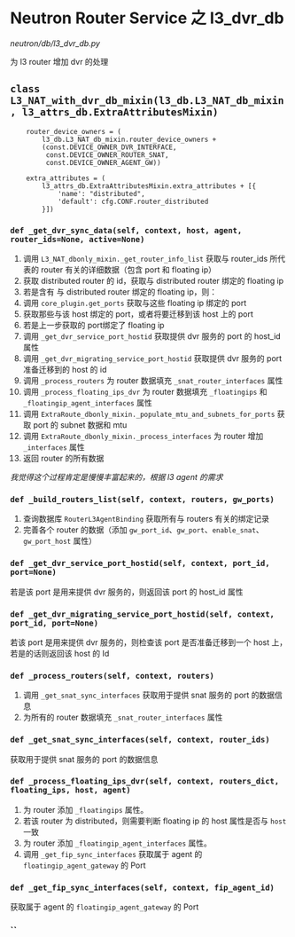 # Neutron Router Service 之 l3_dvr_db

*neutron/db/l3_dvr_db.py*

为 l3 router 增加 dvr 的处理

## `class L3_NAT_with_dvr_db_mixin(l3_db.L3_NAT_db_mixin, l3_attrs_db.ExtraAttributesMixin)`

```
    router_device_owners = (
        l3_db.L3_NAT_db_mixin.router_device_owners +
        (const.DEVICE_OWNER_DVR_INTERFACE,
         const.DEVICE_OWNER_ROUTER_SNAT,
         const.DEVICE_OWNER_AGENT_GW))

    extra_attributes = (
        l3_attrs_db.ExtraAttributesMixin.extra_attributes + [{
            'name': "distributed",
            'default': cfg.CONF.router_distributed
        }])
```

### `def _get_dvr_sync_data(self, context, host, agent, router_ids=None, active=None)`

1. 调用 `L3_NAT_dbonly_mixin._get_router_info_list` 获取与 router_ids 所代表的 router 有关的详细数据（包含 port 和 floating ip）
2. 获取 distributed router 的 id，获取与 distributed router 绑定的 floating ip
3. 若是含有 与 distributed router 绑定的 floating ip，则：
 1. 调用 `core_plugin.get_ports` 获取与这些 floating ip 绑定的 port
 2. 获取那些与该 host 绑定的 port，或者将要迁移到该 host 上的 port
 3. 若是上一步获取的 port绑定了 floating ip
  1. 调用 `_get_dvr_service_port_hostid` 获取提供 dvr 服务的 port 的 host_id 属性
  2. 调用 `_get_dvr_migrating_service_port_hostid` 获取提供 dvr 服务的 port 准备迁移到的 host 的 id
 4. 调用 `_process_routers` 为 router 数据填充 `_snat_router_interfaces` 属性
 5. 调用 `_process_floating_ips_dvr` 为 router 数据填充 `_floatingips` 和 `_floatingip_agent_interfaces` 属性
4. 调用 `ExtraRoute_dbonly_mixin._populate_mtu_and_subnets_for_ports` 获取 port 的 subnet 数据和 mtu
5. 调用 `ExtraRoute_dbonly_mixin._process_interfaces` 为 router 增加 `_interfaces` 属性
6. 返回 router 的所有数据

*我觉得这个过程肯定是慢慢丰富起来的，根据 l3 agent 的需求*


### `def _build_routers_list(self, context, routers, gw_ports)`

1. 查询数据库 `RouterL3AgentBinding` 获取所有与 routers 有关的绑定记录
2. 完善各个 router 的数据（添加 `gw_port_id`、`gw_port`、`enable_snat`、`gw_port_host` 属性）

### `def _get_dvr_service_port_hostid(self, context, port_id, port=None)`

若是该 port 是用来提供 dvr 服务的，则返回该 port 的 host_id 属性

### `def _get_dvr_migrating_service_port_hostid(self, context, port_id, port=None)`

若该 port 是用来提供 dvr 服务的，则检查该 port 是否准备迁移到一个 host 上，若是的话则返回该 host 的 Id

### `def _process_routers(self, context, routers)`

1. 调用 `_get_snat_sync_interfaces` 获取用于提供 snat 服务的 port 的数据信息
2. 为所有的 router 数据填充 `_snat_router_interfaces` 属性

### `def _get_snat_sync_interfaces(self, context, router_ids)`

获取用于提供 snat 服务的 port 的数据信息

### `def _process_floating_ips_dvr(self, context, routers_dict, floating_ips, host, agent)`

1. 为 router 添加 `_floatingips` 属性。
 1. 若该 router 为 distributed，则需要判断 floating ip 的 host 属性是否与 `host` 一致
2. 为 router 添加 `_floatingip_agent_interfaces` 属性。
 1. 调用 `_get_fip_sync_interfaces` 获取属于 agent 的 `floatingip_agent_gateway` 的 Port

### `def _get_fip_sync_interfaces(self, context, fip_agent_id)`

获取属于 agent 的 `floatingip_agent_gateway` 的 Port

### ``









